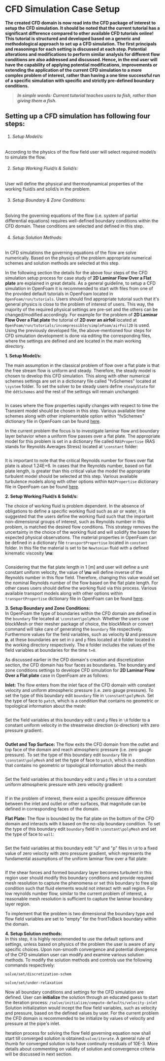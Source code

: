 # CFD Simulation Case Setup

**The created CFD domain is now read into the CFD package of interest to setup the CFD simulation. It should be noted that the current tutorial has a significant difference compared to other available CFD tutorials online! This tutorial is structured and developed based on a generic and methodological approach to set up a CFD simulation. The first principals and reasonings for each setting is discussed at each step. Potential alterations and modifications to perform similar analysis for different flow conditions are also addressed and discussed. Hence, in the end user will have the capability of applying potential modifications, improvements or extending the application of the current CFD simulation to a more complex problem of interest, rather than having a one time successful run of a specific simulation with specific and strictly pre-defined boundary conditions.**

> **_In simple words: Current tutorial teaches users to fish, rather than giving them a fish._**

## Setting up a CFD simulation has following four steps:

1. ###### Setup Model/s:   
According to the physics of the flow field user will select required model/s to simulate the flow.

2. ###### Setup Working Fluid/s & Solid/s:   
User will define the physical and thermodynamical properties of the working fluid/s and solid/s in the problem.    

3. ###### Setup Boundary & Zone Conditions:    
Solving the governing equations of the flow (i.e. system of partial differential equations) requires well-defined boundary conditions within the CFD domain. These conditions are selected and defined in this step.

4. ###### Setup Solution Methods:    
In CFD simulations the governing equations of the flow are solve numerically. Based on the physics of the problem appropriate numerical schemes and solution methods are selected at this step.

In the following section the details for the above four steps of the CFD simulation setup process for case study of **2D Laminar Flow Over a Flat plate** are explained in great details. As a general guideline, to setup a CFD simulation in OpenFoam it is recommended to start with files from one of the provided default tutorials in OpenFoam located in `OpenFoam/run/tutorials`. Users should find appropriate tutorial such that it's general physics is close to the problem of interest of users. This way, the majority of the required physical settings are pre-set and the others can be changed/modified accordingly. For example for the problem of **2D Laminar Flow Over a Flat plate** the tutorial of **2D over an airfoil** located at `OpenFoam/run/tutorials/incompressible/simpleFoam/airFoil2D` is used. Using the previously developed file, the above-mentioned four steps for CFD simulation development is done via editing the corresponding files, where the settings are defined and are located in the main working directory.

**1. Setup Model/s:**

The main assumption in the classical problem of flow over a flat plate is that the free stream flow is uniform and steady. Therefore, the steady model is chosen to develop this CFD simulation. This along with other numerical schemes settings are set in a dictionary file called "fvSchemes" located at `\system` folder. To set the solver to be steady users define `steadyState` for the `ddtSchemes` and the rest of the settings will remain unchanged:

```C++
```
In cases where the flow properties rapidly changes with respect to time the Transient model should be chosen in this step. Various available time schemes along with other implementable option within "fvSchemes" dictionary file in OpenFoam can be found [here](http://cfd.direct/openfoam/user-guide/fvschemes/).

In the current problem the focus is to investigate laminar flow and boundary layer behavior when a uniform flow passes over a flat plate. The appropriate model for this problem is set in a dictionary file called `RASPropertise` (RAS stands for Reynolds Averages Stress) located at `\constant` folder:

```C++
```

It is important to note that the critical Reynolds number for flows over flat plate is about 1.24E+6. In cases that the Reynolds number, based on flat plate length, is greater than this critical value the model the appropriate turbulent model should be selected at this step. Various available turbulence models along with other options within `RASPropertise` dictionary file in OpenFoam can be found [here](http://cfd.direct/openfoam/user-guide/turbulence/).

**2. Setup Working Fluid/s & Solid/s:**  

The choice of working fluid is problem dependent. In the absence of obligations to define a specific working fluid such as air or water, it is suggested that the users define the working fluid such that the important non-dimensional groups of interest, such as Reynolds number in this problem, is matched the desired flow conditions. This strategy removes the uncertainty in the choice of the working fluid and will solidify the bases for expected physical observations. The material properties in OpenFoam can be defined in a dictionary file `transportPropertise` located in `constant` folder. In this file the material is set to be `Newtonian` fluid with a defined kinematic viscosity **\nu**:

```C++
```
Considering that the flat plate length in 1 [m] and user will define a unit constant uniform velocity, the value of **\nu** will define inverse of the Reynolds number in this flow field. Therefore, changing this value would set the nominal Reynolds number of the flow based on the flat plate length. For other cases users should define the working fluid via this process. Various available transport models along with other options within `transportPropertise` dictionary file in OpenFoam can be found [here](http://cfd.direct/openfoam/user-guide/transport-rheology/#x40-2210007.3.1).

**3. Setup Boundary and Zone Conditions:**   
In OpenFoam the type of boundaries within the CFD domain are defined in the `boundary` file located at `\constant\polyMesh`. Whether the users use blockMesh or their mesher package of choice, the blockMesh or convert command will take care of generating the `boundary` file respectively. Furthermore values for the field variables, such as velocity **U** and pressure **p**, at these boundaries are set in `U` and `p` files located at `0` folder located in the working directory respectively. The `0` folder includes the values of the field variables at boundaries for the time `t=0`.

As discussed earlier in the CFD domain's creation and discretization section, the CFD domain has four faces as boundaries. The boundary and zone conditions settings to develope CFD simulation for **2D Laminar Flow Over a Flat plate** case in OpenFoam are as follows:

**Inlet:** The flow enters from the inlet face of the CFD domain with constant velocity and uniform atmospheric pressure (i.e. zero gauge pressure). To set the type of this boundary edit `boundary` file in `\constant\polyMesh`. Set the type of face to `patch`, which is a condition that contains no geometric or
topological information about the mesh:

```C++
```
Set the field variables at this boundary edit `U` and `p` files in `\0` folder to a constant uniform velocity in the streamwise direction (x-direction) with zero pressure gradient:.

```C++
```

**Outlet and Top Surface:** The flow exits the CFD domain from the outlet and top face of the domain and reach atmospheric pressure (i.e. zero gauge pressure). To set the type of this boundary edit `boundary` file in `\constant\polyMesh` and set the type of face to `patch`, which is a condition that contains no geometric or topological information about the mesh:

```C++
```
Set the field variables at this boundary edit `U` and `p` files in `\0` to a constant uniform atmospheric pressure with zero velocity gradient:

```C++
```
If in the problem of interest, there exist a specific pressure difference between the inlet and outlet or other surfaces, that magnitude can be defined in corresponding faces of the domain.

**Flat Plate:** The flow is bounded by the flat plate on the bottom of the CFD domain and interacts with it based on the no-slip boundary condition. To set the type of this boundary edit `boundary` field in `\constant\polyMesh` and set the type of face to `wall`:

```C++
```
Set the field variables at this boundary edit "U" and "p" files in `\0` to a fixed value of zero velocity with zero pressure gradient, which represents the fundamental assumptions of the uniform laminar flow over a flat plate:

```C++
```

If the shear forces and formed boundary layer becomes turbulent in this region user should modify this boundary conditions and provide required mesh resolution to capture the phenomena or set this boundary to free slip condition such that fluid elements would not interact with wall region. For low reynolds number flow, similar to the current problem of interest, a reasonable mesh resolution is sufficient to capture the laminar boundary layer region.

To implement that the problem is two dimensional the boundary type and flow field variables are set to "empty" for the frontToBack boundary within the domain.

**4. Setup Solution methods:**   
In this step, it is highly recommended to use the default options and settings, unless based on physics of the problem the user is aware of any specific choices. Upon non-smooth convergence and potential divergence of the CFD simulation user can modify and examine various solution methods. To modify the solution methods and controls use the following commands respectively:

`solve/set/discretization-schem`

`solve/set/under-relaxation`

Now all boundary conditions and settings for the CFD simulation are defined. User can **initialize** the solution through an educated guess to start the iteration process: `/solve/initialize/compute-defaults/velocity-inlet`
Solution initialization would incept the flow field variables, such as velocity and pressure, based on the defined values by user. For the current problem the CFD domain is recommended to be initialize by values of velocity and pressure at the pipe's inlet.

Iteration process for solving the flow field governing equation now shall start till converged solution is obtained:`solve/iterate`. A general rule of thumb for converged solution is to have continuity residuals of 10E-3. More details about commenting on validity of solution and convergence criteria will be discussed in next section.
